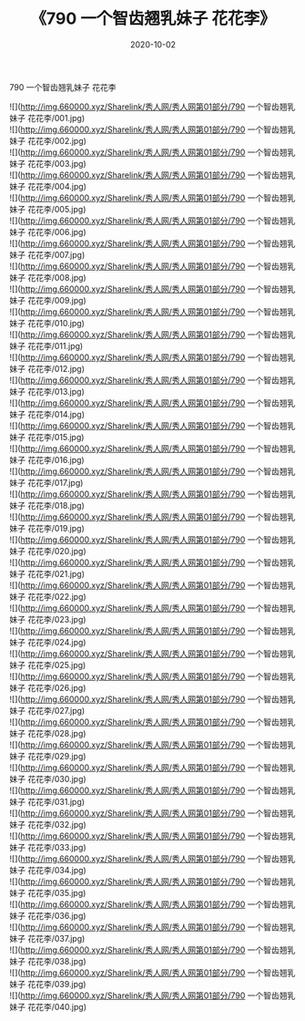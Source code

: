 ﻿---
layout: post
title:  《790 一个智齿翘乳妹子 花花李》
date:   2020-10-02
img: http://img.660000.xyz/Sharelink/秀人网/秀人网第01部分/790 一个智齿翘乳妹子 花花李/000.jpg
categories: [美女, 清纯, 唯美]
---

790 一个智齿翘乳妹子 花花李

  ![](http://img.660000.xyz/Sharelink/秀人网/秀人网第01部分/790 一个智齿翘乳妹子 花花李/001.jpg) <br> ![](http://img.660000.xyz/Sharelink/秀人网/秀人网第01部分/790 一个智齿翘乳妹子 花花李/002.jpg) <br> ![](http://img.660000.xyz/Sharelink/秀人网/秀人网第01部分/790 一个智齿翘乳妹子 花花李/003.jpg) <br> ![](http://img.660000.xyz/Sharelink/秀人网/秀人网第01部分/790 一个智齿翘乳妹子 花花李/004.jpg) <br> ![](http://img.660000.xyz/Sharelink/秀人网/秀人网第01部分/790 一个智齿翘乳妹子 花花李/005.jpg) <br> ![](http://img.660000.xyz/Sharelink/秀人网/秀人网第01部分/790 一个智齿翘乳妹子 花花李/006.jpg) <br> ![](http://img.660000.xyz/Sharelink/秀人网/秀人网第01部分/790 一个智齿翘乳妹子 花花李/007.jpg) <br> ![](http://img.660000.xyz/Sharelink/秀人网/秀人网第01部分/790 一个智齿翘乳妹子 花花李/008.jpg) <br> ![](http://img.660000.xyz/Sharelink/秀人网/秀人网第01部分/790 一个智齿翘乳妹子 花花李/009.jpg) <br> ![](http://img.660000.xyz/Sharelink/秀人网/秀人网第01部分/790 一个智齿翘乳妹子 花花李/010.jpg) <br> ![](http://img.660000.xyz/Sharelink/秀人网/秀人网第01部分/790 一个智齿翘乳妹子 花花李/011.jpg) <br> ![](http://img.660000.xyz/Sharelink/秀人网/秀人网第01部分/790 一个智齿翘乳妹子 花花李/012.jpg) <br> ![](http://img.660000.xyz/Sharelink/秀人网/秀人网第01部分/790 一个智齿翘乳妹子 花花李/013.jpg) <br> ![](http://img.660000.xyz/Sharelink/秀人网/秀人网第01部分/790 一个智齿翘乳妹子 花花李/014.jpg) <br> ![](http://img.660000.xyz/Sharelink/秀人网/秀人网第01部分/790 一个智齿翘乳妹子 花花李/015.jpg) <br> ![](http://img.660000.xyz/Sharelink/秀人网/秀人网第01部分/790 一个智齿翘乳妹子 花花李/016.jpg) <br> ![](http://img.660000.xyz/Sharelink/秀人网/秀人网第01部分/790 一个智齿翘乳妹子 花花李/017.jpg) <br> ![](http://img.660000.xyz/Sharelink/秀人网/秀人网第01部分/790 一个智齿翘乳妹子 花花李/018.jpg) <br> ![](http://img.660000.xyz/Sharelink/秀人网/秀人网第01部分/790 一个智齿翘乳妹子 花花李/019.jpg) <br> ![](http://img.660000.xyz/Sharelink/秀人网/秀人网第01部分/790 一个智齿翘乳妹子 花花李/020.jpg) <br> ![](http://img.660000.xyz/Sharelink/秀人网/秀人网第01部分/790 一个智齿翘乳妹子 花花李/021.jpg) <br> ![](http://img.660000.xyz/Sharelink/秀人网/秀人网第01部分/790 一个智齿翘乳妹子 花花李/022.jpg) <br> ![](http://img.660000.xyz/Sharelink/秀人网/秀人网第01部分/790 一个智齿翘乳妹子 花花李/023.jpg) <br> ![](http://img.660000.xyz/Sharelink/秀人网/秀人网第01部分/790 一个智齿翘乳妹子 花花李/024.jpg) <br> ![](http://img.660000.xyz/Sharelink/秀人网/秀人网第01部分/790 一个智齿翘乳妹子 花花李/025.jpg) <br> ![](http://img.660000.xyz/Sharelink/秀人网/秀人网第01部分/790 一个智齿翘乳妹子 花花李/026.jpg) <br> ![](http://img.660000.xyz/Sharelink/秀人网/秀人网第01部分/790 一个智齿翘乳妹子 花花李/027.jpg) <br> ![](http://img.660000.xyz/Sharelink/秀人网/秀人网第01部分/790 一个智齿翘乳妹子 花花李/028.jpg) <br> ![](http://img.660000.xyz/Sharelink/秀人网/秀人网第01部分/790 一个智齿翘乳妹子 花花李/029.jpg) <br> ![](http://img.660000.xyz/Sharelink/秀人网/秀人网第01部分/790 一个智齿翘乳妹子 花花李/030.jpg) <br> ![](http://img.660000.xyz/Sharelink/秀人网/秀人网第01部分/790 一个智齿翘乳妹子 花花李/031.jpg) <br> ![](http://img.660000.xyz/Sharelink/秀人网/秀人网第01部分/790 一个智齿翘乳妹子 花花李/032.jpg) <br> ![](http://img.660000.xyz/Sharelink/秀人网/秀人网第01部分/790 一个智齿翘乳妹子 花花李/033.jpg) <br> ![](http://img.660000.xyz/Sharelink/秀人网/秀人网第01部分/790 一个智齿翘乳妹子 花花李/034.jpg) <br> ![](http://img.660000.xyz/Sharelink/秀人网/秀人网第01部分/790 一个智齿翘乳妹子 花花李/035.jpg) <br> ![](http://img.660000.xyz/Sharelink/秀人网/秀人网第01部分/790 一个智齿翘乳妹子 花花李/036.jpg) <br> ![](http://img.660000.xyz/Sharelink/秀人网/秀人网第01部分/790 一个智齿翘乳妹子 花花李/037.jpg) <br> ![](http://img.660000.xyz/Sharelink/秀人网/秀人网第01部分/790 一个智齿翘乳妹子 花花李/038.jpg) <br> ![](http://img.660000.xyz/Sharelink/秀人网/秀人网第01部分/790 一个智齿翘乳妹子 花花李/039.jpg) <br> ![](http://img.660000.xyz/Sharelink/秀人网/秀人网第01部分/790 一个智齿翘乳妹子 花花李/040.jpg) <br>